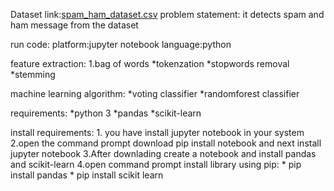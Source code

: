 Dataset link:[spam_ham_dataset.csv](https://github.com/veeramanipalanio3/Naan-Mudhalavan/files/13228495/spam_ham_dataset.csv)
problem statement: it detects spam and ham message from the dataset

run code: platform:jupyter notebook language:python

feature extraction: 1.bag of words *tokenzation *stopwords removal *stemming

machine learning algorithm: *voting classifier *randomforest classifier

requirements: *python 3 *pandas *scikit-learn

install requirements: 1. you have install jupyter notebook in your system 2.open the command prompt download pip install notebook and next install jupyter notebook 3.After downlading create a notebook and install pandas and scikit-learn 4.open command prompt install library using pip: * pip install pandas * pip install scikit learn

